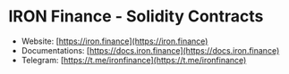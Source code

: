 # IRON Finance - Solidity Contracts

* Website: [https://iron.finance](https://iron.finance)
* Documentations: [https://docs.iron.finance](https://docs.iron.finance)
* Telegram: [https://t.me/ironfinance](https://t.me/ironfinance)
